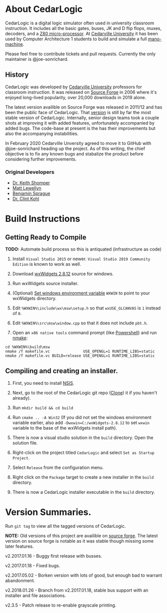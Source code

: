 
# About CedarLogic
CedarLogic is a digital logic simulator often used in university classroom instruction. It includes all the basic gates, buses, JK and D flip flops, muxes, decoders, and a [Z80 micro-processor](https://en.wikipedia.org/wiki/Zilog_Z80). At [Cedarville University](https://www.cedarville.edu/) it has been used by Computer Architecture 1 students to build and simulate a full [mano-machine](https://en.wikipedia.org/wiki/Mano_machine). 

Please feel free to contribute tickets and pull requests. Currently the only maintainer is @joe-sonrichard.

## History
CedarLogic was developed by [Cedarville University](https://www.cedarville.edu/) professors for classroom instruction. It was released on [Source Forge](https://sourceforge.net/projects/cedarlogic/) in 2006 where  it's enjoyed long-lived popularity, over 20,000 downloads in 2019 alone.

The latest version availible on Source Forge was released in 2011/12 and has been the public face of CedarLogic. That [version](https://sourceforge.net/projects/cedarlogic/files/) is still by far the most stable version of CedarLogic. Internally, senior design teams took a couple shots at improving it with added features, unfortunately accompanied by added bugs. The code-base at present is the has their improvements but also the accompanying instabilities.

In February 2020 Cedarville Unversity agreed to move it to GitHub with @joe-sonrichard heading up  the project. As of this writing, the chief objective is to fix any known bugs and stabalize the product before considering further improvements.

### Original Developers
 - [Dr. Keith Shomper](https://www.cedarville.edu/Academic-Schools-and-Departments/Engineering-and-Computer-Science/Faculty/Faculty/Shomper-Keith.aspx) 
 - [Matt Lewellyn](https://github.com/guruofgentoo)
 - [Benjamin Sprague](https://github.com/realmadsci)
 - [Dr. Clint Kohl](https://www.cedarville.edu/Academic-Schools-and-Departments/Engineering-and-Computer-Science/Faculty/Faculty/Kohl-Clinton.aspx)
 
 
# Build Instructions
## Getting Ready to Compile
**TODO:** Automate build process so this is antiquated (infrastructure as code)

1. Install `Visual Studio 2015` or newer. `Visual Studio 2019 Community Edition` is known to work as well.

2. Download [wxWidgets 2.8.12](https://github.com/wxWidgets/wxWidgets/releases/download/v2.8.12/wxMSW-2.8.12-Setup.exe) source for windows.

3. Run wxWidgets source installer.

4. (Optional) [Set windows environment variable](https://www.onmsft.com/how-to/how-to-set-an-environment-variable-in-windows-10) `WXWIN` to point to your wxWidgets directory.

5. Edit `%WXWIN%\include\wx\msw\setup.h` so that `wxUSE_GLCANVAS` is `1` instead of `0`.

6. Edit `%WXWIN%\src\msw\window.cpp` so that it does not include `pbt.h`.

7. Open an `x86 native tools` command prompt (like [Powershell](https://docs.microsoft.com/en-us/powershell/)) and run [nmake](https://docs.microsoft.com/en-us/cpp/build/reference/nmake-reference):
	
```PS
cd %WXWIN%\build\msw
nmake /f makefile.vc               USE_OPENGL=1 RUNTIME_LIBS=static
nmake /f makefile.vc BUILD=release USE_OPENGL=1 RUNTIME_LIBS=static
```

## Compiling and creating an installer.

1. First, you need to install [NSIS](https://nsis.sourceforge.io/Download).

2. Next, go to the root of the CedarLogic git repo ([Clone](https://www.git-scm.com/docs/git-clone)) it if you haven't already).

3. Run `mkdir build && cd build`

3. Run `cmake .. -A Win32` (If you did not set the windows environment variable earlier, also add `-Dwxwin=C:/wxWidgets-2.8.12` to set `wxwin` variable to the base of the wxWidgets install path).

4. There is now a visual studio solution in the `build` directory. Open the solution file.

5. Right-click on the project titled `CedarLogic` and select `Set as Startup Project`.

6. Select `Release` from the configuration menu.

7. Right click on the `Package` target to create a new installer in the `build` directory.

8. There is now a CedarLogic installer executable in the `build` directory.

# Version Summaries.

Run `git tag` to view all the tagged versions of CedarLogic.

**NOTE:** Old versions of this project are availible on [source forge](https://sourceforge.net/projects/cedarlogic/). The latest version on source forge is notable as it was stable though missing some later features.

v2.2017.01.16 - Buggy first release with busses.

v2.2017.01.18 - Fixed bugs.

v2.2017.05.02 - Borken version with lots of good, but enough bad to warrant abandonment.

v2.2018.01.26 - Branch from v2.2017.01.18, stable bus support with an installer and file associations.

v2.3.5 - Patch release to re-enable grayscale printing.
